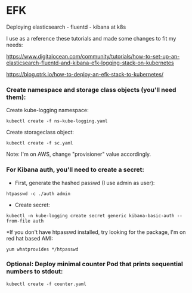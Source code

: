 # EFK
Deploying elasticsearch - fluentd - kibana at k8s 

I use as a reference these tutorials and made some changes to fit my needs:

https://www.digitalocean.com/community/tutorials/how-to-set-up-an-elasticsearch-fluentd-and-kibana-efk-logging-stack-on-kubernetes

https://blog.ptrk.io/how-to-deploy-an-efk-stack-to-kubernetes/

### Create namespace and storage class objects (you'll need them):

Create kube-logging namespace:
```
kubectl create -f ns-kube-logging.yaml
```

Create storageclass object:
```
kubectl create -f sc.yaml
```

Note: I'm on AWS, change "provisioner" value accordingly. 

### For Kibana auth, you'll need to create a secret:

- First, generate the hashed passwd (I use admin as user):
```
htpasswd -c ./auth admin
```
- Create secret: 
```
kubectl -n kube-logging create secret generic kibana-basic-auth --from-file auth
```

*If you don't have htpasswd installed, try looking for the package, I'm on red hat based AMI:
```
yum whatprovides */htpasswd
```

### Optional: Deploy minimal counter Pod that prints sequential numbers to stdout:
```
kubectl create -f counter.yaml
```
